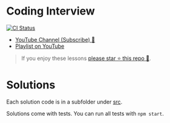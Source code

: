 # Coding Interview

[![CI Status](https://github.com/basarat/coding-interview/workflows/Continuous%20Integration/badge.svg)](https://github.com/basarat/coding-interview/actions/workflows/ci.yml)

* [YouTube Channel (Subscribe) 🌹](https://youtube.com/basaratali)
* [Playlist on YouTube](https://www.youtube.com/playlist?list=PLYvdvJlnTOjFgLF1xKMoxjC8XYeOdvY6O)

> If you enjoy these lessons [please star ⭐ this repo 🌟](https://github.com/basarat/coding-interview/stargazers).

# Solutions
Each solution code is in a subfolder under [src](https://github.com/basarat/coding-interview/tree/master/src).

Solutions come with tests. You can run all tests with `npm start`.

